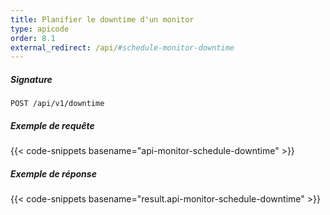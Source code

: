 ```yaml
---
title: Planifier le downtime d'un monitor
type: apicode
order: 8.1
external_redirect: /api/#schedule-monitor-downtime
---
```


##### Signature
`POST /api/v1/downtime`
##### Exemple de requête
{{< code-snippets basename="api-monitor-schedule-downtime" >}}
##### Exemple de réponse
{{< code-snippets basename="result.api-monitor-schedule-downtime" >}}